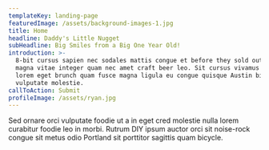 ```yaml
---
templateKey: landing-page
featuredImage: /assets/background-images-1.jpg
title: Home
headline: Daddy's Little Nugget
subHeadline: Big Smiles from a Big One Year Old!
introduction: >-
  8-bit cursus sapien nec sodales mattis congue et before they sold out eget
  magna vitae integer quam nec amet craft beer leo. Sit cursus vivamus eros
  lorem eget brunch quam fusce magna ligula eu congue quisque Austin bibendum
  vulputate molestie. 
callToAction: Submit
profileImage: /assets/ryan.jpg
---
```

Sed ornare orci vulputate foodie ut a in eget cred molestie nulla lorem curabitur foodie leo in morbi. Rutrum DIY ipsum auctor orci sit noise-rock congue sit metus odio Portland sit porttitor sagittis quam bicycle.
